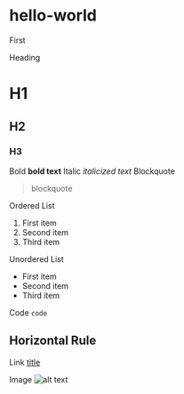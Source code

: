 # hello-world
First

Heading	
# H1
## H2
### H3
Bold
**bold text**
Italic
*italicized text*
Blockquote
> blockquote

Ordered List	
1. First item
2. Second item
3. Third item

Unordered List	
- First item
- Second item
- Third item

Code	`code`

Horizontal Rule	
---

Link	[title](https://www.example.com)

Image	![alt text](image.jpg)
